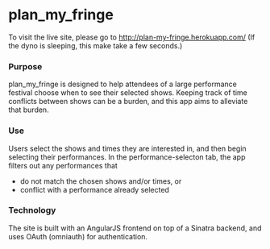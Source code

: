 plan_my_fringe
==============

To visit the live site, please go to http://plan-my-fringe.herokuapp.com/ (If the dyno
 is sleeping, this make take a few seconds.)

### Purpose

plan_my_fringe is designed to help attendees of a large performance 
festival choose when to see their selected shows. Keeping track of time conflicts between 
shows can be a burden, and this app aims to alleviate that burden.

### Use

Users select the shows and times they are interested in, and then begin selecting 
their performances. In the performance-selecton tab, the app filters out any performances 
that
+ do not match the chosen shows and/or times, or 
+ conflict with a performance already selected

### Technology

The site is built with an AngularJS frontend on top of a Sinatra backend, and uses 
OAuth (omniauth) for authentication.
